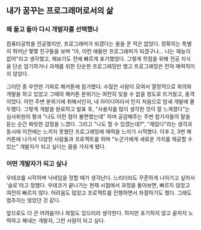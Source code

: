 ## 내가 꿈꾸는 프로그래머로서의 삶

### 왜 돌고 돌아 다시 개발자를 선택했나

컴퓨터공학을 전공했지만, 프로그래머가 되겠다는 꿈을 꾼 적은 없었다. 정확히는 특별히 뛰어난 몇몇 친구들을 보며 "아, 이런 애들만 프로그래머가 되겠구나... 나는 재능이 없어"라고 생각했고, 해보기도 전에 빠르게 포기했었다. 그렇게 학점을 위해 전공 지식을 단순 암기하거나 과제를 위한 단순한 프로그래밍만 했고 프로그래밍은 전혀 매력적이지 않았다.

그러던 중 우연한 기회로 해커톤에 참가했다. 수많은 사람이 모여서 열정적으로 회의와 개발을 하고 있었고 그때의 해커톤 분위기는 여전히 잊을 수 없을 정도로 뜨거웠고, 충격이었다. 이런 주변 분위기에 취해서인지, 내 아이디어라서 인지 처음으로 밤새 개발에 몰두했다. 그렇게 개발을 완료하고 발표 후, "사용자를 많이 생각한 것이 잘 느껴졌다"는 심사위원의 평과 "나도 이런 점이 불편했는데" 하며 공감해주는 주변 참가자들의 말을 듣는 순간 짜릿한 감정을 느꼈다. 그리고 "나도 할 수 있겠는데?", "재밌다"라는 생각과 동시에 이전에는 느끼지 못했던 프로그래밍에 매력을 느끼기 시작했다. 이후 2, 3번 해커톤에 나가서 다양한 사람들과 프로젝트를 하며 "누군가에게 새로운 가치를 제공할 수 있는" 개발자가 되고 싶다는 꿈을 가지게 됐다.



### 어떤 개발자가 되고 싶나

우테코를 시작하며 닉네임을 정할 때가 생각난다. 느리더라도 꾸준하게 나아가고 싶어서 '슬로'라고 정했다. 우테코가 끝나가는 현재 시점에서 과정을 돌아보면, 빠르지 않았고 여전히 빠르지 않다. 어려움도 많았고 프로젝트를 진행하면서 좌절하기도 했다. 그래도 멈추지는 않았던 것 같다.

앞으로도 더 큰 어려움이나 좌절도 있으리라 생각한다. 하지만 포기하지 않고 끝까지 노력하고 해내는 개발자, 그런 사람이 되고 싶다.